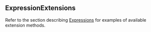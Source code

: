 ## ExpressionExtensions
Refer to the section describing [Expressions](../expressions.md#extensions) for examples of available extension methods.
